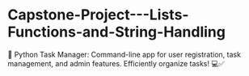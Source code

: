 # Capstone-Project---Lists-Functions-and-String-Handling
🚀 Python Task Manager: Command-line app for user registration, task management, and admin features. Efficiently organize tasks! 💻✅
